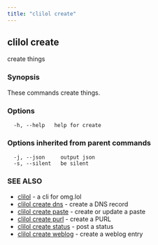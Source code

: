 ```yaml
---
title: "clilol create"
---
```

## clilol create

create things

### Synopsis

These commands create things.

### Options

```
  -h, --help   help for create
```

### Options inherited from parent commands

```
  -j, --json     output json
  -s, --silent   be silent
```

### SEE ALSO

* [clilol](clilol.md)	 - a cli for omg.lol
* [clilol create dns](clilol_create_dns.md)	 - create a DNS record
* [clilol create paste](clilol_create_paste.md)	 - create or update a paste
* [clilol create purl](clilol_create_purl.md)	 - create a PURL
* [clilol create status](clilol_create_status.md)	 - post a status
* [clilol create weblog](clilol_create_weblog.md)	 - create a weblog entry

